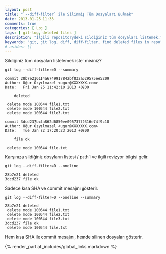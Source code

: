 ```yaml
---
layout: post
title: "`--diff-filter` ile Silinmiş Tüm Dosyaları Bulmak"
date: 2013-01-25 11:33
comments: true
categories: [ Log ]
tags: [ git-log, deleted files ]
description: "İlgili repositorydeki sildiğiniz tüm dosyaları listemek."
keywords: "git, git log, diff, diff-filter, find deleted files in repo"
# asides: []
---
```

Sildiğiniz tüm dosyaları listelemek ister misiniz?

    git log --diff-filter=D --summary

<!-- more -->

    commit 28b7e216114a6749917842bf832a629575ee5209
    Author: Uğur Özyılmazel <ugur@XXXXXXX.com>
    Date:   Fri Jan 25 11:42:10 2013 +0200

        deleted

     delete mode 100644 file1.txt
     delete mode 100644 file2.txt
     delete mode 100644 file3.txt

    commit 3dcd237bcfa862d6850ee095737f9316e74f9c18
    Author: Uğur Özyılmazel <ugur@XXXXXXX.com>
    Date:   Tue Jan 22 17:20:23 2013 +0200

        file ok

     delete mode 100644 file.txt


Karşınıza sildiğiniz dosyların listesi / path’i ve ilgili revizyon bilgisi
gelir.

    git log --diff-filter=D --oneline
    
    28b7e21 deleted
    3dcd237 file ok

Sadece kısa SHA ve commit mesajını gösterir.

    git log --diff-filter=D --oneline --summary

    28b7e21 deleted
     delete mode 100644 file1.txt
     delete mode 100644 file2.txt
     delete mode 100644 file3.txt
    3dcd237 file ok
     delete mode 100644 file.txt

Hem kısa SHA ile commit mesajını, hemde silinen dosyaları gösterir.

{% render_partial _includes/global_links.markdown %}
